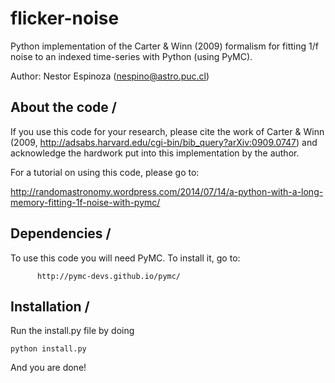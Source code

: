 # flicker-noise

Python implementation of the Carter & Winn (2009) formalism for fitting 1/f noise to an indexed time-series with Python (using PyMC).

Author: Nestor Espinoza (nespino@astro.puc.cl)

About the code /
---------------

If you use this code for your research, please cite the work of 
Carter & Winn (2009, http://adsabs.harvard.edu/cgi-bin/bib_query?arXiv:0909.0747) 
and acknowledge the hardwork put into this implementation by the author.

For a tutorial on using this code, please go to: 

  http://randomastronomy.wordpress.com/2014/07/14/a-python-with-a-long-memory-fitting-1f-noise-with-pymc/

Dependencies /
-------------

To use this code you will need PyMC. To install it, go to:

          http://pymc-devs.github.io/pymc/

Installation /
-------------
Run the install.py file by doing

    python install.py

And you are done!




